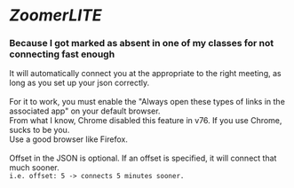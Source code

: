 # *ZoomerLITE*
### Because I got marked as absent in one of my classes for not connecting fast enough
It will automatically connect you at the appropriate to the right meeting, as long as you set up your json correctly.\
\
For it to work, you must enable the "Always open these types of links in the associated app" on your default browser.\
From what I know, Chrome disabled this feature in v76. If you use Chrome, sucks to be you.\
Use a good browser like Firefox.\
\
Offset in the JSON is optional. If an offset is specified, it will connect that much sooner.\
`i.e. offset: 5 -> connects 5 minutes sooner.`
